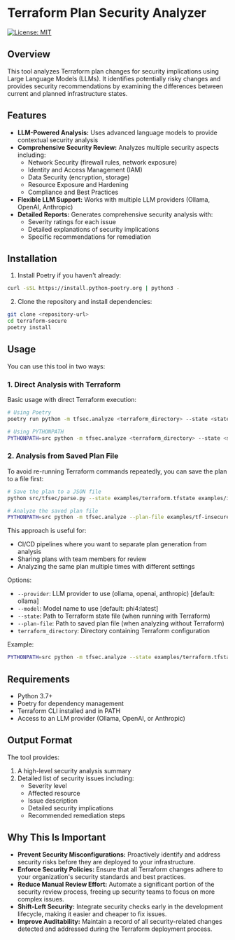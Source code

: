 # Terraform Plan Security Analyzer

[![License: MIT](https://img.shields.io/badge/License-MIT-yellow.svg)](https://opensource.org/licenses/MIT)

## Overview

This tool analyzes Terraform plan changes for security implications using Large Language Models (LLMs). It identifies potentially risky changes and provides security recommendations by examining the differences between current and planned infrastructure states.

## Features

* **LLM-Powered Analysis:** Uses advanced language models to provide contextual security analysis
* **Comprehensive Security Review:** Analyzes multiple security aspects including:
  * Network Security (firewall rules, network exposure)
  * Identity and Access Management (IAM)
  * Data Security (encryption, storage)
  * Resource Exposure and Hardening
  * Compliance and Best Practices
* **Flexible LLM Support:** Works with multiple LLM providers (Ollama, OpenAI, Anthropic)
* **Detailed Reports:** Generates comprehensive security analysis with:
  * Severity ratings for each issue
  * Detailed explanations of security implications
  * Specific recommendations for remediation

## Installation

1. Install Poetry if you haven't already:
```bash
curl -sSL https://install.python-poetry.org | python3 -
```

2. Clone the repository and install dependencies:
```bash
git clone <repository-url>
cd terraform-secure
poetry install
```

## Usage

You can use this tool in two ways:

### 1. Direct Analysis with Terraform

Basic usage with direct Terraform execution:
```bash
# Using Poetry
poetry run python -m tfsec.analyze <terraform_directory> --state <state_file>

# Using PYTHONPATH
PYTHONPATH=src python -m tfsec.analyze <terraform_directory> --state <state_file>
```

### 2. Analysis from Saved Plan File

To avoid re-running Terraform commands repeatedly, you can save the plan to a file first:
```bash
# Save the plan to a JSON file
python src/tfsec/parse.py --state examples/terraform.tfstate examples/insecure-firewall/ --output examples/tf-insecure-diff.json

# Analyze the saved plan file
PYTHONPATH=src python -m tfsec.analyze --plan-file examples/tf-insecure-diff.json
```

This approach is useful for:
- CI/CD pipelines where you want to separate plan generation from analysis
- Sharing plans with team members for review
- Analyzing the same plan multiple times with different settings

Options:
* `--provider`: LLM provider to use (ollama, openai, anthropic) [default: ollama]
* `--model`: Model name to use [default: phi4:latest]
* `--state`: Path to Terraform state file (when running with Terraform)
* `--plan-file`: Path to saved plan file (when analyzing without Terraform)
* `terraform_directory`: Directory containing Terraform configuration

Example:
```bash
PYTHONPATH=src python -m tfsec.analyze --state examples/terraform.tfstate examples/insecure-firewall/
```

## Requirements

* Python 3.7+
* Poetry for dependency management
* Terraform CLI installed and in PATH
* Access to an LLM provider (Ollama, OpenAI, or Anthropic)

## Output Format

The tool provides:
1. A high-level security analysis summary
2. Detailed list of security issues including:
   * Severity level
   * Affected resource
   * Issue description
   * Detailed security implications
   * Recommended remediation steps

## Why This Is Important

*   **Prevent Security Misconfigurations:** Proactively identify and address security risks before they are deployed to your infrastructure.
*   **Enforce Security Policies:** Ensure that all Terraform changes adhere to your organization's security standards and best practices.
*   **Reduce Manual Review Effort:** Automate a significant portion of the security review process, freeing up security teams to focus on more complex issues.
*   **Shift-Left Security:** Integrate security checks early in the development lifecycle, making it easier and cheaper to fix issues.
*   **Improve Auditability:** Maintain a record of all security-related changes detected and addressed during the Terraform deployment process.